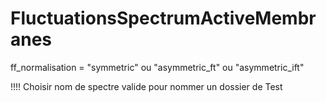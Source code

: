 # FluctuationsSpectrumActiveMembranes

ff_normalisation = "symmetric" ou "asymmetric_ft" ou "asymmetric_ift"

!!!! Choisir nom de spectre valide pour nommer un dossier de Test